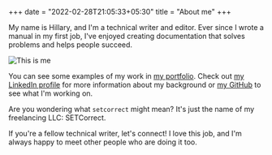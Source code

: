 +++
date = "2022-02-28T21:05:33+05:30"
title = "About me"
+++

My name is Hillary, and I'm a technical writer and editor. Ever since I wrote a manual in my first job, I've enjoyed creating documentation that solves problems and helps people succeed.

![This is me][1]

You can see some examples of my work in [my portfolio](https://www.setcorrect.com). Check out [my LinkedIn profile](https://www.linkedin.com/in/hillaryfraley) for more information about my background or [my GitHub](https://github.com/hillaryfraley) to see what I'm working on.

Are you wondering what `setcorrect` might mean? It's just the name of my freelancing LLC: SETCorrect.

If you're a fellow technical writer, let's connect! I love this job, and I'm always happy to meet other people who are doing it too.

[1]: /img/about.png

